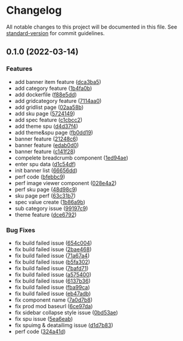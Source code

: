 # Changelog

All notable changes to this project will be documented in this file. See [standard-version](https://github.com/conventional-changelog/standard-version) for commit guidelines.

## 0.1.0 (2022-03-14)


### Features

* add banner item feature ([dca3ba5](https://github.com/theShapeOfvoice/sleeve-oms-vue3/commit/dca3ba5b85a31bbaaecb083da481b5b9a5ab1711))
* add category feature ([1b4fa0b](https://github.com/theShapeOfvoice/sleeve-oms-vue3/commit/1b4fa0ba0135e38f097d9da5e20338451134f198))
* add dockerfile ([f88e5dd](https://github.com/theShapeOfvoice/sleeve-oms-vue3/commit/f88e5ddf082adef1e5ead58a0def71c68df8e769))
* add gridcategory feature ([7114aa0](https://github.com/theShapeOfvoice/sleeve-oms-vue3/commit/7114aa0f9c9ed810e21b38a12bbeaddcd318a5ab))
* add gridlist page ([02aa58b](https://github.com/theShapeOfvoice/sleeve-oms-vue3/commit/02aa58b4e5677702c4dcdb8dd2ae789bf814b9b9))
* add sku page ([5724149](https://github.com/theShapeOfvoice/sleeve-oms-vue3/commit/57241498fadf2ce67c5331e32e70ac7801e14617))
* add spec feature ([c1cbcc2](https://github.com/theShapeOfvoice/sleeve-oms-vue3/commit/c1cbcc2f9afda5c4db4b917094383a695e736122))
* add theme spu ([d4d37f4](https://github.com/theShapeOfvoice/sleeve-oms-vue3/commit/d4d37f456db51bfba34ae24cc324b0574eb0fcd7))
* add theme&spu page ([fb0dd19](https://github.com/theShapeOfvoice/sleeve-oms-vue3/commit/fb0dd194b81ebe4d3acfc1825f4a763e63573581))
* banner feature ([21248c6](https://github.com/theShapeOfvoice/sleeve-oms-vue3/commit/21248c65b60c77f08ea1200098201ae892eb0866))
* banner feature ([edab0d0](https://github.com/theShapeOfvoice/sleeve-oms-vue3/commit/edab0d0554eee9700476cbc55a7bd04434efcebf))
* banner feature ([c141f28](https://github.com/theShapeOfvoice/sleeve-oms-vue3/commit/c141f28b79230f74ebff1b4c436715f765577117))
* compelete breadcrumb component ([1ed94ae](https://github.com/theShapeOfvoice/sleeve-oms-vue3/commit/1ed94ae671d917e4e7f76c099b338a9702b10e39))
* enter spu data ([d1c54df](https://github.com/theShapeOfvoice/sleeve-oms-vue3/commit/d1c54df65948af3b5f4f773f7987a1c63e1ef8da))
* init banner list ([66656dd](https://github.com/theShapeOfvoice/sleeve-oms-vue3/commit/66656ddeb60a49bad350663d5d1ff87d72df72a1))
* perf code ([bfebbc9](https://github.com/theShapeOfvoice/sleeve-oms-vue3/commit/bfebbc97b5dd687b7b0a1df121ee694a8d7f9f98))
* perf image viewer component ([028e4a2](https://github.com/theShapeOfvoice/sleeve-oms-vue3/commit/028e4a24aa7f9dc3b007cf229eaf1ca59624b7db))
* perf sku page ([48d98c9](https://github.com/theShapeOfvoice/sleeve-oms-vue3/commit/48d98c919fd9527f9152a0df501b6a731a1a5d36))
* sku page perf ([63c31b7](https://github.com/theShapeOfvoice/sleeve-oms-vue3/commit/63c31b7487af30a03d903d5eb77ced6b1e3a77be))
* spec value create ([1b86a9b](https://github.com/theShapeOfvoice/sleeve-oms-vue3/commit/1b86a9b68f3cd7a4b0a11c04fbceb4a404111290))
* sub category issue ([99197c9](https://github.com/theShapeOfvoice/sleeve-oms-vue3/commit/99197c9c43f54f68837d6bf3a9788eb8bc04c233))
* theme feature ([dce6792](https://github.com/theShapeOfvoice/sleeve-oms-vue3/commit/dce67921fd15e8a5d377e33291577a81d04ff68a))


### Bug Fixes

* fix build failed issue ([654c004](https://github.com/theShapeOfvoice/sleeve-oms-vue3/commit/654c00494c67141360b5c0e22278b85a2d6b00f1))
* fix build failed issue ([2bae468](https://github.com/theShapeOfvoice/sleeve-oms-vue3/commit/2bae468061d297c796acce02eb4222f31c1f50a0))
* fix build failed issue ([71a67a4](https://github.com/theShapeOfvoice/sleeve-oms-vue3/commit/71a67a4b728b4e74ba0246af78255ab2c35a4259))
* fix build failed issue ([b5fa302](https://github.com/theShapeOfvoice/sleeve-oms-vue3/commit/b5fa302be56b474bfe2aef84a432fdd73a6af1e9))
* fix build failed issue ([7bafd71](https://github.com/theShapeOfvoice/sleeve-oms-vue3/commit/7bafd71af677856a89f4b0273fe36783612eab7d))
* fix build failed issue ([a575400](https://github.com/theShapeOfvoice/sleeve-oms-vue3/commit/a575400c89d9bc39684830b5d78acc5c84b830b4))
* fix build failed issue ([6137b36](https://github.com/theShapeOfvoice/sleeve-oms-vue3/commit/6137b36f8ddca33887ca587fb794391b8f2a9ddb))
* fix build failed issue ([fba99ca](https://github.com/theShapeOfvoice/sleeve-oms-vue3/commit/fba99cae2f6c3d2d19c43b489fca54f43ba9feae))
* fix build failed issue ([eb47adb](https://github.com/theShapeOfvoice/sleeve-oms-vue3/commit/eb47adb1edc6e3cad2958d3fc762af7e47a6d9e9))
* fix component name ([7a0d7b8](https://github.com/theShapeOfvoice/sleeve-oms-vue3/commit/7a0d7b8f171643897dcec2fb4d521978ef7f5f1f))
* fix prod mod baseurl ([6ce97da](https://github.com/theShapeOfvoice/sleeve-oms-vue3/commit/6ce97da87a80d52c003314ead5f787579c5ad1f4))
* fix sidebar collapse style issue ([0bd53ae](https://github.com/theShapeOfvoice/sleeve-oms-vue3/commit/0bd53ae0ffb753942a8f8fd19e539bcc8db537a4))
* fix spu issue ([5ea6eab](https://github.com/theShapeOfvoice/sleeve-oms-vue3/commit/5ea6eabda687f46f903aa0ea2ef5bdccf34851d2))
* fix spuimg & deatailimg issue ([d1d7b83](https://github.com/theShapeOfvoice/sleeve-oms-vue3/commit/d1d7b83d29137c8decc24435bbaf6f16d5b3d1f0))
* perf code ([324a41d](https://github.com/theShapeOfvoice/sleeve-oms-vue3/commit/324a41daad88c63c7f81fea64eb0b1171fd2201b))
